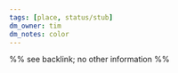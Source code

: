 ```yaml
---
tags: [place, status/stub]
dm_owner: tim
dm_notes: color
---
```


%% see backlink; no other information %%
